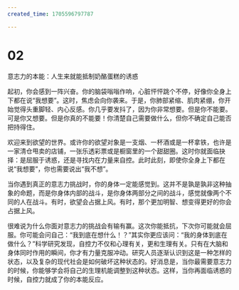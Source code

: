 ```yaml
---
created_time: 1705596797787

---
```

  

# 02  
意志力的本能：人生来就能抵制奶酪蛋糕的诱惑

起初，你会感到一阵兴奋。你的脑袋嗡嗡作响，心脏怦怦跳个不停，好像你全身上下都在说“我想要”。这时，焦虑会向你袭来。于是，你肺部紧缩、肌肉紧绷，你开始觉得头重脚轻、内心反感。你几乎要发抖了，因为你非常想要。但是你不能要。可是你又想要。但是你真的不能要！你清楚自己需要做什么，但你不确定自己能否把持得住。

欢迎来到欲望的世界。或许你的欲望对象是一支烟、一杯酒或是一杯拿铁，也许是一家清仓甩卖的店铺，一张乐透彩票或是橱窗里的一个甜甜圈。这时你就面临抉择：是屈服于诱惑，还是寻找内在力量来自控。此时此刻，即使你全身上下都在说“我想要”，你也需要说出“我不想”。

当你遇到真正的意志力挑战时，你的身体一定能感觉到。这并不是孰是孰非这种抽象的命题，而是你身体内部的战斗，是你身体两部分之间的战斗，感觉就像两个不同的人在战斗。有时，欲望会占据上风。有时，那个更加明智、想变得更好的你会占据上风。

很难说为什么你面对意志力的挑战会有输有赢。这次你能抵抗，下次你可能就会屈服。你可能会问自己：“我到底在想什么！？”其实你更应该问：“我的身体到底在做什么？”科学研究发现，自控力不仅和心理有关，更和生理有关。只有在大脑和身体同时作用的瞬间，你才有力量克服冲动。研究人员逐渐认识到这是一种怎样的状态，以及复杂的现代社会是如何破坏这种状态的。好消息是，当你最需要意志力的时候，你能够学会将自己的生理机能调整到这种状态。这样，当你再面临诱惑的时候，自控力就成了你的本能反应。